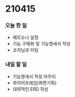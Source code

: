 # 210415

### 오늘 한 일

- 페르소나 설정
- 기능 구체화 및 기능명세서 작성
- 코치님과 미팅

### 내일 할 일

- 기능명세서 작성 마무리
- 와이어프레임(화면기획)
- 대략적인 ERD 작성